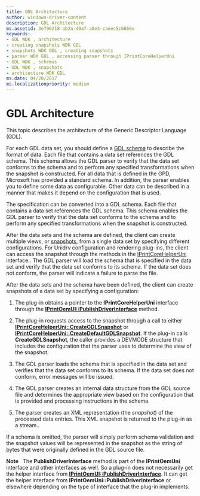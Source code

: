 ```yaml
---
title: GDL Architecture
author: windows-driver-content
description: GDL Architecture
ms.assetid: 3e796218-ab2a-40a7-a0e3-caeec5c6656e
keywords:
- GDL WDK , architecture
- creating snapshots WDK GDL
- snapshots WDK GDL , creating snapshots
- parser WDK GDL , accessing parser through IPrintCoreHelperUni
- GDL WDK , schemas
- GDL WDK , snapshots
- architecture WDK GDL
ms.date: 04/20/2017
ms.localizationpriority: medium
---
```


# GDL Architecture


This topic describes the architecture of the Generic Descriptor Language (GDL).

For each GDL data set, you should define a [GDL schema](gdl-schemas.md) to describe the format of data. Each file that contains a data set references the GDL schema. This schema allows the GDL parser to verify that the data set conforms to the schema and to perform any specified transformations when the snapshot is constructed. For all data that is defined in the GPD, Microsoft has provided a standard schema. In addition, the parser enables you to define some data as configurable. Other data can be described in a manner that makes it depend on the configuration that is used.

The specification can be converted into a GDL schema. Each file that contains a data set references the GDL schema. This schema enables the GDL parser to verify that the data set conforms to the schema and to perform any specified transformations when the snapshot is constructed.

After the data sets and the schema are defined, the client can create multiple views, or [snapshots](gdl-snapshots.md), from a single data set by specifying different configurations. For Unidrv configuration and rendering plug-ins, the client can access the snapshot through the methods in the [IPrintCoreHelperUni](https://msdn.microsoft.com/library/windows/hardware/ff552940) interface.. The GDL parser will load the schema that is specified in the data set and verify that the data set conforms to its schema. If the data set does not conform, the parser will indicate a failure to parse the file.

After the data sets and the schema have been defined, the client can create snapshots of a data set by specifying a configuration:

1.  The plug-in obtains a pointer to the **IPrintCoreHelperUni** interface through the [**IPrintOemUI::PublishDriverInterface**](https://msdn.microsoft.com/library/windows/hardware/ff554184) method.

2.  The plug-in requests access to the snapshot through a call to either [**IPrintCoreHelperUni::CreateGDLSnapshot**](https://msdn.microsoft.com/library/windows/hardware/ff552923) or [**IPrintCoreHelperUni::CreateDefaultGDLSnapshot**](https://msdn.microsoft.com/library/windows/hardware/ff552917). If the plug-in calls **CreateGDLSnapshot**, the caller provides a DEVMODE structure that includes the configuration that the parser uses to determine the view of the snapshot.

3.  The GDL parser loads the schema that is specified in the data set and verifies that the data set conforms to its schema. If the data set does not conform, error messages will be issued.

4.  The GDL parser creates an internal data structure from the GDL source file and determines the appropriate view based on the configuration that is provided and processing instructions in the schema.

5.  The parser creates an XML representation (the *snapshot*) of the processed data entries. This XML snapshot is returned to the plug-in as a stream..

If a schema is omitted, the parser will simply perform schema validation and the snapshot values will be represented in the snapshot as the string of bytes that were originally defined in the GDL source file.

**Note**   The **PublishDriverInterface** method is part of the **IPrintOemUni** interface and other interfaces as well. So a plug-in does not necessarily get the helper interface from [**IPrintOemUI::PublishDriverInterface**](https://msdn.microsoft.com/library/windows/hardware/ff554184). It can get the helper interface from **IPrintOemUni::PublishDriverInterface** or elsewhere depending on the type of interface that the plug-in implements.

 

 

 




